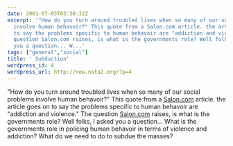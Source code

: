 ```yaml
---
date: 2001-07-03T03:30:32Z
excerpt: '"How do you turn around troubled lives when so many of our social problems
  involve human behavoir?" This quote from a Salon.com article. the article goes on
  to say the problems specific to human behavoir are "addiction and violence." The
  question Salon.com raises, is what is the governments role? Well folks, I asked
  you a question... W...'
tags: ["general","social"]
title: ' Subduction'
wordpress_id: 4
wordpress_url: http://new.nata2.org/?p=4
---
```


"How do you turn around troubled lives when so many of our social problems involve human behavoir?" This quote from a <a href="http://salon.com">Salon.com</a> article. the article goes on to say the problems specific to human behavoir are "addiction and violence." The question <a href="http://salon.com">Salon.com</a> raises, is what is the governments role? Well folks, I asked you a question... What is the governments role in policing human behavoir in terms of violence and addiction? What do we need to do to subdue the masses?  
